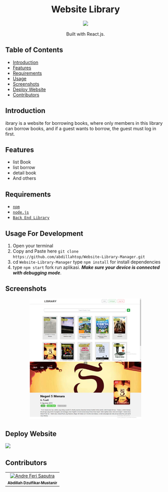 <h1 align="center">Website Library</h1>
<p align="center">
  <img width="120" src="https://www.pngfind.com/pngs/m/430-4309307_react-js-transparent-logo-hd-png-download.png"/>
</p> 
<p align="center">
  Built with React.js.
</p>

## Table of Contents

- [Introduction](#introduction)
- [Features](#features)
- [Requirements](#requirements)
- [Usage](#usage-for-development)
- [Screenshots](#screenshots)
- [Deploy Website](#deploy-website)
- [Contributors](#contributors)

## Introduction
ibrary is a website for borrowing books, where only members in this library can borrow books, and if a guest wants to borrow, the guest must log in first.

## Features
* list Book
* list borrow
* detail book
* And others

## Requirements
* [`npm`](https://www.npmjs.com/get-npm)
* [`node.js`](https://nodejs.org/en/)
* [`Back End Library`](https://github.com/abdillahtop/Back-End-Library-Manager)

## Usage For Development
1. Open your terminal
2. Copy and Paste here `git clone https://github.com/abdillahtop/Website-Library-Manager.git`
3. cd `Website-Library-Manager` type `npm install` for install dependencies
4. type `npm start` fork run aplikasi. ***Make sure your device is connected with debugging mode***.

## Screenshots
<div align="center">
    <img width="350" src="./src/assets/home.PNG"> 
    <img width="350" src="./src/assets/detailbook.PNG"> 
</div>


## Deploy Website
<a href="https://abdi-fedlibrary.netlify.com/">
  <img src="https://img.shields.io/badge/deploy-netlify-blue"/>
</a>

## Contributors
<center>
  <table>
    <tr>
      <td align="center">
        <a href="https://github.com/abdillahtop">
          <img width="100" src="https://avatars3.githubusercontent.com/u/50162090?s=460&v=4" alt="Andre Feri Saputra"><br/>
          <sub><b>Abdillah Dzulfikar Mustanir</b></sub>
        </a>
      </td>
    </tr>
  </table>
</center>
